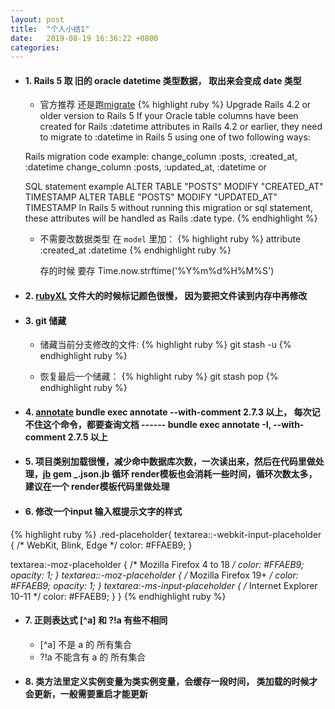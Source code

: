 ```yaml
---
layout: post
title:  "个人小结1"
date:   2019-08-19 16:36:22 +0800
categories:
---
```


- #### 1. Rails 5 取 旧的 oracle datetime 类型数据， 取出来会变成 date 类型

  - 官方推荐 还是跑[migrate](https://github.com/rsim/oracle-enhanced/blob/master/README.md)
{% highlight ruby %}
  Upgrade Rails 4.2 or older version to Rails 5
  If your Oracle table columns have been created for Rails :datetime attributes in Rails 4.2 or earlier, they need to migrate to :datetime in Rails 5 using one of two following ways:

  Rails migration code example:
    change_column :posts, :created_at, :datetime
    change_column :posts, :updated_at, :datetime
  or

  SQL statement example
    ALTER TABLE "POSTS" MODIFY "CREATED_AT" TIMESTAMP
    ALTER TABLE "POSTS" MODIFY "UPDATED_AT" TIMESTAMP
  In Rails 5 without running this migration or sql statement, these attributes will be handled as Rails :date type.
{% endhighlight %}

  - 不需要改数据类型
    在 `model` 里加：
      {% highlight ruby %}  attribute :created_at :datetime {% endhighlight ruby %}

    存的时候 要存 Time.now.strftime('%Y%m%d%H%M%S')


- #### 2. [rubyXL](https://github.com/weshatheleopard/rubyXL) 文件大的时候标记颜色很慢， 因为要把文件读到内存中再修改

- #### 3. git 储藏

  - 储藏当前分支修改的文件: {% highlight ruby %} git stash -u {% endhighlight ruby %}

  - 恢复最后一个储藏： {% highlight ruby %} git stash pop {% endhighlight ruby %}

- #### 4. [annotate](https://github.com/ctran/annotate_models)  bundle exec annotate --with-comment 2.7.3 以上， 每次记不住这个命令，都要查询文档 ------ bundle exec annotate -I, --with-comment 2.7.5 以上

- #### 5. 项目类别加载很慢，减少命中数据库次数，一次读出来，然后在代码里做处理，[jb](https://github.com/amatsuda/jb/) gem  _.json.jb 循环 render模板也会消耗一些时间，循环次数太多，建议在一个 render模板代码里做处理

- #### 6. 修改一个input 输入框提示文字的样式
{% highlight ruby %} 
.red-placeholder{
  textarea::-webkit-input-placeholder { /* WebKit, Blink, Edge */
    color: #FFAEB9;
  }

  textarea:-moz-placeholder { /* Mozilla Firefox 4 to 18 */
    color: #FFAEB9;
    opacity: 1;
  }
  textarea::-moz-placeholder { /* Mozilla Firefox 19+ */
    color: #FFAEB9;
    opacity: 1;
  }
  textarea:-ms-input-placeholder { /* Internet Explorer 10-11 */
    color: #FFAEB9;
  }
}
{% endhighlight ruby %}

- #### 7. 正则表达式 [^a] 和 ?!a 有些不相同

  - [^a] 不是 a 的 所有集合
  - ?!a 不能含有 a 的 所有集合


- #### 8. 类方法里定义实例变量为类实例变量，会缓存一段时间， 类加载的时候才会更新，一般需要重启才能更新
